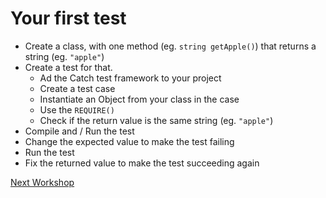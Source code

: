 # Your first test
- Create a class, with one method (eg. `string getApple()`) that returns a string (eg. `"apple"`)
- Create a test for that.
    - Ad the Catch test framework to your project
    - Create a test case
    - Instantiate an Object from your class in the case
    - Use the `REQUIRE()`
    - Check if the return value is the same string (eg. `"apple"`)
- Compile and / Run the test
- Change the expected value to make the test failing
- Run the test
- Fix the returned value to make the test succeeding again

[Next Workshop](Workshop02.md)
